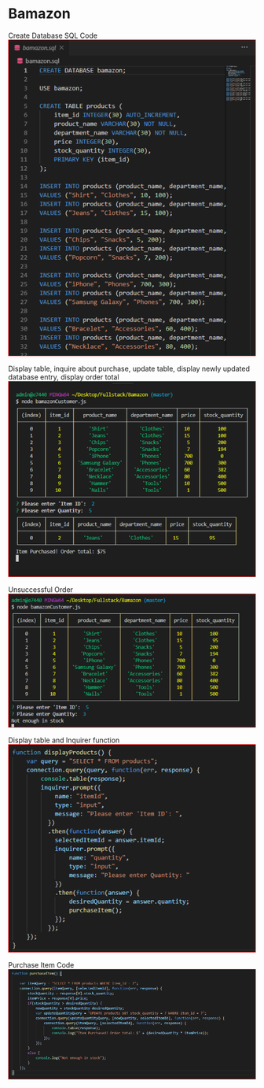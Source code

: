 # Bamazon

Create Database SQL Code
![Create Database](/images/createdatabase.png)

Display table, inquire about purchase, update table, display newly updated database entry, display order total
![Create Database](/images/purchaseitem.png)

Unsuccessful Order
![Create Database](/images/unsuccessfulorder.png)

Display table and Inquirer function
![Create Database](/images/displayproducts.png)

Purchase Item Code
![Create Database](/images/purchaseitemcode.png)